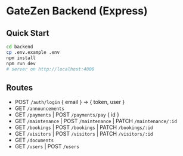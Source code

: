 # GateZen Backend (Express)

## Quick Start
```bash
cd backend
cp .env.example .env
npm install
npm run dev
# server on http://localhost:4000
```

## Routes
- POST `/auth/login` { email } -> { token, user }
- GET `/announcements`
- GET `/payments` | POST `/payments/pay` { id }
- GET `/maintenance` | POST `/maintenance` | PATCH `/maintenance/:id`
- GET `/bookings` | POST `/bookings` | PATCH `/bookings/:id`
- GET `/visitors` | POST `/visitors` | PATCH `/visitors/:id`
- GET `/documents`
- GET `/users` | POST `/users`
